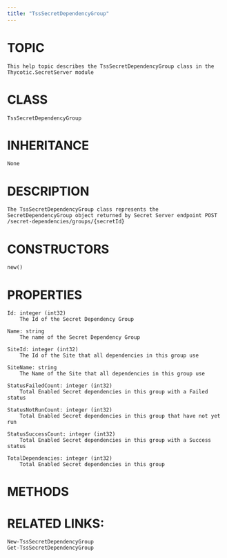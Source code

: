 ```yaml
---
title: "TssSecretDependencyGroup"
---
```


# TOPIC
    This help topic describes the TssSecretDependencyGroup class in the Thycotic.SecretServer module

# CLASS
    TssSecretDependencyGroup

# INHERITANCE
    None

# DESCRIPTION
    The TssSecretDependencyGroup class represents the SecretDependencyGroup object returned by Secret Server endpoint POST /secret-dependencies/groups/{secretId}

# CONSTRUCTORS
    new()

# PROPERTIES
    Id: integer (int32)
        The Id of the Secret Dependency Group

    Name: string
        The name of the Secret Dependency Group

    SiteId: integer (int32)
        The Id of the Site that all dependencies in this group use

    SiteName: string
        The Name of the Site that all dependencies in this group use

    StatusFailedCount: integer (int32)
        Total Enabled Secret dependencies in this group with a Failed status

    StatusNotRunCount: integer (int32)
        Total Enabled Secret dependencies in this group that have not yet run

    StatusSuccessCount: integer (int32)
        Total Enabled Secret dependencies in this group with a Success status

    TotalDependencies: integer (int32)
        Total Enabled Secret dependencies in this group

# METHODS

# RELATED LINKS:
    New-TssSecretDependencyGroup
    Get-TssSecretDependencyGroup